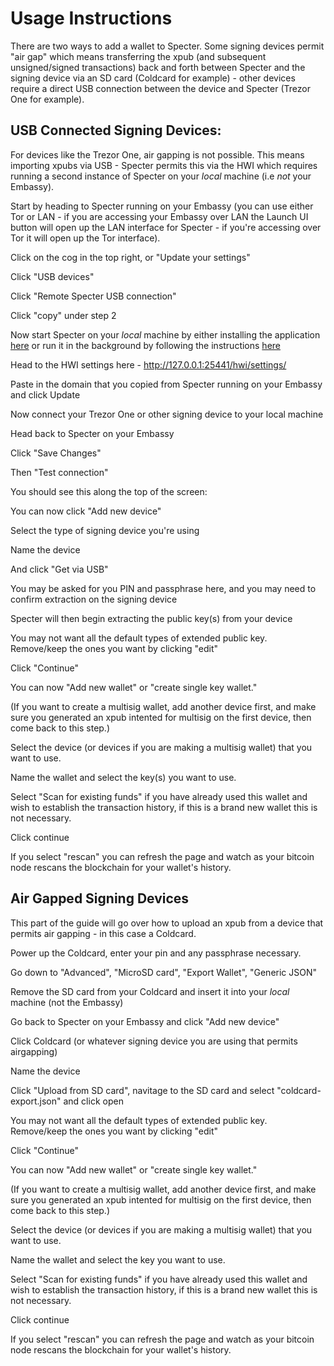 # Usage Instructions

There are two ways to add a wallet to Specter. Some signing devices permit "air gap" which means transferring the xpub (and subsequent unsigned/signed transactions) back and forth between Specter and the signing device via an SD card (Coldcard for example) - other devices require a direct USB connection between the device and Specter (Trezor One for example).

## USB Connected Signing Devices:

For devices like the Trezor One, air gapping is not possible. This means importing xpubs via USB - Specter permits this via the HWI which requires running a second instance of Specter on your *local* machine (i.e *not* your Embassy).

Start by heading to Specter running on your Embassy (you can use either Tor or LAN - if you are accessing your Embassy over LAN the Launch UI button will open up the LAN interface for Specter - if you're accessing over Tor it will open up the Tor interface).

Click on the cog in the top right, or "Update your settings"

Click "USB devices"

Click "Remote Specter USB connection"

Click "copy" under step 2

Now start Specter on your *local* machine by either installing the application [here](specter.solutions) or run it in the background by following the instructions [here](https://github.com/cryptoadvance/specter-desktop#installing-specter-from-pip)

Head to the HWI settings here - http://127.0.0.1:25441/hwi/settings/

Paste in the domain that you copied from Specter running on your Embassy and click Update

Now connect your Trezor One or other signing device to your local machine

Head back to Specter on your Embassy

Click "Save Changes"

Then "Test connection"

You should see this along the top of the screen:

You can now click "Add new device"

Select the type of signing device you're using

Name the device

And click "Get via USB"

You may be asked for you PIN and passphrase here, and you may need to confirm extraction on the signing device

Specter will then begin extracting the public key(s) from your device

You may not want all the default types of extended public key. Remove/keep the ones you want by clicking "edit"

Click "Continue"

You can now "Add new wallet" or "create single key wallet."

(If you want to create a multisig wallet, add another device first, and make sure you generated an xpub intented for multisig on the first device, then come back to this step.)

Select the device (or devices if you are making a multisig wallet) that you want to use.

Name the wallet and select the key(s) you want to use.

Select "Scan for existing funds" if you have already used this wallet and wish to establish the transaction history, if this is a brand new wallet this is not necessary.

Click continue

If you select "rescan" you can refresh the page and watch as your bitcoin node rescans the blockchain for your wallet's history.

## Air Gapped Signing Devices

This part of the guide will go over how to upload an xpub from a device that permits air gapping - in this case a Coldcard.

Power up the Coldcard, enter your pin and any passphrase necessary.

Go down to "Advanced", "MicroSD card", "Export Wallet", "Generic JSON"

Remove the SD card from your Coldcard and insert it into your *local* machine (not the Embassy)

Go back to Specter on your Embassy and click "Add new device"

Click Coldcard (or whatever signing device you are using that permits airgapping)

Name the device

Click "Upload from SD card", navitage to the SD card and select "coldcard-export.json" and click open

You may not want all the default types of extended public key. Remove/keep the ones you want by clicking "edit"

Click "Continue"

You can now "Add new wallet" or "create single key wallet."

(If you want to create a multisig wallet, add another device first, and make sure you generated an xpub intented for multisig on the first device, then come back to this step.)

Select the device (or devices if you are making a multisig wallet) that you want to use.

Name the wallet and select the key you want to use.

Select "Scan for existing funds" if you have already used this wallet and wish to establish the transaction history, if this is a brand new wallet this is not necessary.

Click continue

If you select "rescan" you can refresh the page and watch as your bitcoin node rescans the blockchain for your wallet's history.
